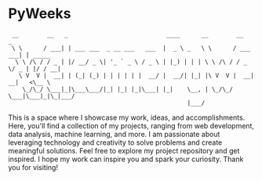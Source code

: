 # PyWeeks

```
 __        __   _                            ____      __        __        _        
 \ \      / ___| | ___ ___  _ __ ___   ___  |  _ \ _   \ \      / ___  ___| | _____ 
  \ \ /\ / / _ | |/ __/ _ \| '_ ` _ \ / _ \ | |_) | | | \ \ /\ / / _ \/ _ | |/ / __|
   \ V  V |  __| | (_| (_) | | | | | |  __/ |  __/| |_| |\ V  V |  __|  __|   <\__ \
    \_/\_/ \___|_|\___\___/|_| |_| |_|\___| |_|    \__, | \_/\_/ \___|\___|_|\_|___/
                                                   |___/                            
```

This is a space where I showcase my work, ideas, and accomplishments. Here, you'll find a collection of my projects, ranging from web development, data analysis, machine learning, and more. I am passionate about leveraging technology and creativity to solve problems and create meaningful solutions. Feel free to explore my project repository and get inspired. I hope my work can inspire you and spark your curiosity. Thank you for visiting!
